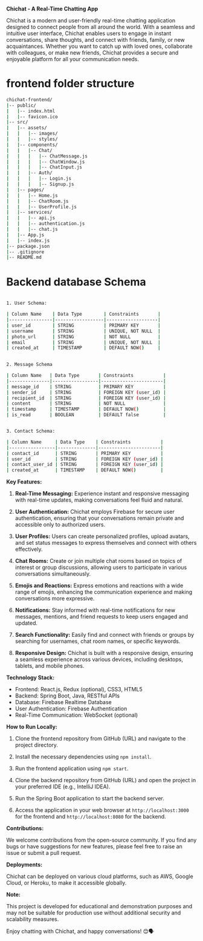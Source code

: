 **Chichat - A Real-Time Chatting App**

Chichat is a modern and user-friendly real-time chatting application designed to connect people from all around the world. With a seamless and intuitive user interface, Chichat enables users to engage in instant conversations, share thoughts, and connect with friends, family, or new acquaintances. Whether you want to catch up with loved ones, collaborate with colleagues, or make new friends, Chichat provides a secure and enjoyable platform for all your communication needs.


# frontend folder structure

```bash
chichat-frontend/
|-- public/
|   |-- index.html
|   |-- favicon.ico
|-- src/
|   |-- assets/
|   |   |-- images/
|   |   |-- styles/
|   |-- components/
|   |   |-- Chat/
|   |   |   |-- ChatMessage.js
|   |   |   |-- ChatWindow.js
|   |   |   |-- ChatInput.js
|   |   |-- Auth/
|   |   |   |-- Login.js
|   |   |   |-- Signup.js
|   |-- pages/
|   |   |-- Home.js
|   |   |-- ChatRoom.js
|   |   |-- UserProfile.js
|   |-- services/
|   |   |-- api.js
|   |   |-- authentication.js
|   |   |-- chat.js
|   |-- App.js
|   |-- index.js
|-- package.json
|-- .gitignore
|-- README.md
```


# Backend database Schema

```bash

1. User Schema:  

| Column Name    | Data Type        | Constraints       |
|----------------|------------------|-------------------|
| user_id        | STRING           | PRIMARY KEY       |
| username       | STRING           | UNIQUE, NOT NULL  |
| photo_url      | STRING           | NOT NULL          |
| email          | STRING           | UNIQUE, NOT NULL  |
| created_at     | TIMESTAMP        | DEFAULT NOW()     |
   

2. Message Schema

| Column Name   | Data Type       | Constraints           |
|---------------|-----------------|-----------------------|  
| message_id    | STRING          | PRIMARY KEY           |
| sender_id     | STRING          | FOREIGN KEY (user_id) |
| recipient_id  | STRING          | FOREIGN KEY (user_id) |
| content       | STRING          | NOT NULL              |
| timestamp     | TIMESTAMP       | DEFAULT NOW()         |
| is_read       | BOOLEAN         | DEFAULT false         |


3. Contact Schema:  

| Column Name     | Data Type    | Constraints           |
|-----------------|--------------|-----------------------|
| contact_id      | STRING       | PRIMARY KEY           |
| user_id         | STRING       | FOREIGN KEY (user_id) |
| contact_user_id | STRING       | FOREIGN KEY (user_id) |
| created_at      | TIMESTAMP    | DEFAULT NOW()         |

```

**Key Features:**

1. **Real-Time Messaging:** Experience instant and responsive messaging with real-time updates, making conversations feel fluid and natural.

2. **User Authentication:** Chichat employs Firebase for secure user authentication, ensuring that your conversations remain private and accessible only to authorized users.

3. **User Profiles:** Users can create personalized profiles, upload avatars, and set status messages to express themselves and connect with others effectively.

4. **Chat Rooms:** Create or join multiple chat rooms based on topics of interest or group discussions, allowing users to participate in various conversations simultaneously.

5. **Emojis and Reactions:** Express emotions and reactions with a wide range of emojis, enhancing the communication experience and making conversations more expressive.

6. **Notifications:** Stay informed with real-time notifications for new messages, mentions, and friend requests to keep users engaged and updated.

7. **Search Functionality:** Easily find and connect with friends or groups by searching for usernames, chat room names, or specific keywords.

8. **Responsive Design:** Chichat is built with a responsive design, ensuring a seamless experience across various devices, including desktops, tablets, and mobile phones.

**Technology Stack:**

* Frontend: React.js, Redux (optional), CSS3, HTML5
* Backend: Spring Boot, Java, RESTful APIs
* Database: Firebase Realtime Database
* User Authentication: Firebase Authentication
* Real-Time Communication: WebSocket (optional)

**How to Run Locally:**

1. Clone the frontend repository from GitHub (URL) and navigate to the project directory.
2. Install the necessary dependencies using `npm install`.
3. Run the frontend application using `npm start`.

4. Clone the backend repository from GitHub (URL) and open the project in your preferred IDE (e.g., IntelliJ IDEA).
5. Run the Spring Boot application to start the backend server.

6. Access the application in your web browser at `http://localhost:3000` for the frontend and `http://localhost:8080` for the backend.

**Contributions:**

We welcome contributions from the open-source community. If you find any bugs or have suggestions for new features, please feel free to raise an issue or submit a pull request.

**Deployments:**

Chichat can be deployed on various cloud platforms, such as AWS, Google Cloud, or Heroku, to make it accessible globally.

**Note:**

This project is developed for educational and demonstration purposes and may not be suitable for production use without additional security and scalability measures.

Enjoy chatting with Chichat, and happy conversations! 😊🗣️
